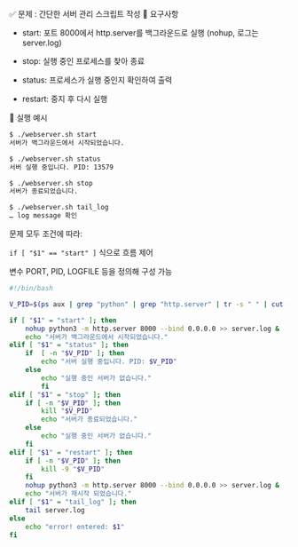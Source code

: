 ✅ 문제 : 간단한 서버 관리 스크립트 작성
🔧 요구사항
- start: 포트 8000에서 http.server를 백그라운드로 실행 (nohup, 로그는 server.log)

- stop: 실행 중인 프로세스를 찾아 종료

- status: 프로세스가 실행 중인지 확인하여 출력

- restart: 중지 후 다시 실행

🎯 실행 예시
```bash
$ ./webserver.sh start
서버가 백그라운드에서 시작되었습니다.

$ ./webserver.sh status
서버 실행 중입니다. PID: 13579

$ ./webserver.sh stop
서버가 종료되었습니다.

$ ./webserver.sh tail_log
… log message 확인
```

문제 모두 조건에 따라:

`if [ "$1" == "start" ]` 식으로 흐름 제어

변수 PORT, PID, LOGFILE 등을 정의해 구성 가능


```bash
#!/bin/bash

V_PID=$(ps aux | grep "python" | grep "http.server" | tr -s " " | cut -d" " -f2)

if [ "$1" = "start" ]; then
	nohup python3 -m http.server 8000 --bind 0.0.0.0 >> server.log &
	echo "서버가 백그라운드에서 시작되었습니다."
elif [ "$1" = "status" ]; then
	if  [ -n "$V_PID" ]; then
		echo "서버 실행 중입니다. PID: $V_PID"
	else
		echo "실행 중인 서버가 없습니다."
        fi
elif [ "$1" = "stop" ]; then
	if [ -n "$V_PID" ]; then
		kill "$V_PID"
		echo "서버가 종료되었습니다."
	else
		echo "실행 중인 서버가 없습니다."
	fi
elif [ "$1" = "restart" ]; then
	if [ -n "$V_PID" ]; then
		kill -9 "$V_PID"
	fi
    nohup python3 -m http.server 8000 --bind 0.0.0.0 >> server.log &
    echo "서버가 재시작 되었습니다."
elif [ "$1" = "tail_log" ]; then
	tail server.log
else
	echo "error! entered: $1"
fi
```